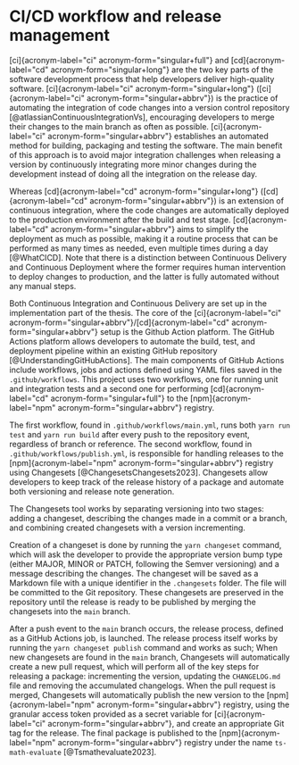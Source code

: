 # CI/CD workflow and release management

[ci]{acronym-label="ci" acronym-form="singular+full"} and [cd]{acronym-label="cd" acronym-form="singular+long"} are the two key parts of the software development process that help developers deliver high-quality software. [ci]{acronym-label="ci" acronym-form="singular+long"} ([ci]{acronym-label="ci" acronym-form="singular+abbrv"}) is the practice of automating the integration of code changes into a version control repository [@atlassianContinuousIntegrationVs], encouraging developers to merge their changes to the main branch as often as possible. [ci]{acronym-label="ci" acronym-form="singular+abbrv"} establishes an automated method for building, packaging and testing the software. The main benefit of this approach is to avoid major integration challenges when releasing a version by continuously integrating more minor changes during the development instead of doing all the integration on the release day.

Whereas [cd]{acronym-label="cd" acronym-form="singular+long"} ([cd]{acronym-label="cd" acronym-form="singular+abbrv"}) is an extension of continuous integration, where the code changes are automatically deployed to the production environment after the build and test stage. [cd]{acronym-label="cd" acronym-form="singular+abbrv"} aims to simplify the deployment as much as possible, making it a routine process that can be performed as many times as needed, even multiple times during a day [@WhatCICD]. Note that there is a distinction between Continuous Delivery and Continuous Deployment where the former requires human intervention to deploy changes to production, and the latter is fully automated without any manual steps.

Both Continuous Integration and Continuous Delivery are set up in the implementation part of the thesis. The core of the [ci]{acronym-label="ci" acronym-form="singular+abbrv"}/[cd]{acronym-label="cd" acronym-form="singular+abbrv"} setup is the Github Action platform. The GitHub Actions platform allows developers to automate the build, test, and deployment pipeline within an existing GitHub repository [@UnderstandingGitHubActions]. The main components of GitHub Actions include workflows, jobs and actions defined using YAML files saved in the `.github/workflows`. This project uses two workflows, one for running unit and integration tests and a second one for performing [cd]{acronym-label="cd" acronym-form="singular+full"} to the [npm]{acronym-label="npm" acronym-form="singular+abbrv"} registry.

The first workflow, found in `.github/workflows/main.yml`, runs both `yarn run test` and `yarn run build` after every push to the repository event, regardless of branch or reference. The second workflow, found in `.github/workflows/publish.yml`, is responsible for handling releases to the [npm]{acronym-label="npm" acronym-form="singular+abbrv"} registry using Changesets [@ChangesetsChangesets2023]. Changesets allow developers to keep track of the release history of a package and automate both versioning and release note generation.

The Changesets tool works by separating versioning into two stages: adding a changeset, describing the changes made in a commit or a branch, and combining created changesets with a version incrementing.

Creation of a changeset is done by running the `yarn changeset` command, which will ask the developer to provide the appropriate version bump type (either MAJOR, MINOR or PATCH, following the Semver versioning) and a message describing the changes. The changeset will be saved as a Markdown file with a unique identifier in the `.changesets` folder. The file will be committed to the Git repository. These changesets are preserved in the repository until the release is ready to be published by merging the changesets into the `main` branch.

After a push event to the `main` branch occurs, the release process, defined as a GitHub Actions job, is launched. The release process itself works by running the `yarn changeset publish` command and works as such; When new changesets are found in the `main` branch, Changesets will automatically create a new pull request, which will perform all of the key steps for releasing a package: incrementing the version, updating the `CHANGELOG.md` file and removing the accumulated changelogs. When the pull request is merged, Changesets will automatically publish the new version to the [npm]{acronym-label="npm" acronym-form="singular+abbrv"} registry, using the granular access token provided as a secret variable for [ci]{acronym-label="ci" acronym-form="singular+abbrv"}, and create an appropriate Git tag for the release. The final package is published to the [npm]{acronym-label="npm" acronym-form="singular+abbrv"} registry under the name `ts-math-evaluate` [@Tsmathevaluate2023].
